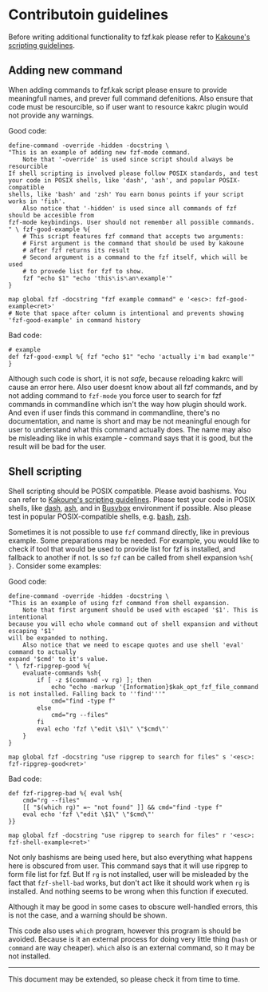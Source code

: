 # Contributoin guidelines

Before writing additional functionality to fzf.kak please refer to
[Kakoune's scripting guidelines](https://github.com/mawww/kakoune/blob/master/doc/writing_scripts.asciidoc).

## Adding new command
When adding commands to fzf.kak script please ensure to provide meaningfull names,
and prever full command defenitions. Also ensure that code must be resourcible, so if user
want to resource kakrc plugin would not provide any warnings.

Good code:
```kak
define-command -override -hidden -docstring \
"This is an example of adding new fzf-mode command.
    Note that '-override' is used since script should always be resourcible
If shell scripting is involved please follow POSIX standards, and test
your code in POSIX shells, like 'dash', 'ash', and popular POSIX-compatible
shells, like 'bash' and 'zsh' You earn bonus points if your script works in 'fish'.
    Also notice that '-hidden' is used since all commands of fzf should be accesible from
fzf-mode keybindings. User should not remember all possible commands.
" \ fzf-good-example %{
    # This script features fzf command that accepts two arguments:
    # First argument is the command that should be used by kakoune
    # after fzf returns its result
    # Second argument is a command to the fzf itself, which will be used
    # to provede list for fzf to show.
    fzf "echo $1" "echo 'this␤is␤an␤example'"
}

map global fzf -docstring "fzf example command" e '<esc>: fzf-good-example<ret>'
# Note that space after column is intentional and prevents showing 'fzf-good-example' in command history
```

Bad code:
```kak
# example
def fzf-good-exmpl %{ fzf "echo $1" "echo 'actually i'm bad example'" }
```

Although such code is short, it is not *safe*, because reloading kakrc will cause an error here.
Also user doesnt know about all fzf commands, and by not adding command to `fzf-mode` you force
user to search for fzf commands in commandline which isn't the way how plugin should work. And even
if user finds this command in commandline, there's no documentation, and name is short and may be not
meaningful enough for user to understand what this command actually does. The name may also be misleading
like in whis example - command says that it is good, but the result will be bad for the user.

## Shell scripting
Shell scripting should be POSIX compatible. Please avoid bashisms. You can refer to
[Kakoune's scripting guidelines](https://github.com/mawww/kakoune/blob/master/doc/writing_scripts.asciidoc).
Please test your code in POSIX shells, like [dash](https://packages.debian.org/stretch/dash),
[ash](https://www.in-ulm.de/~mascheck/various/ash/), and in [Busybox](https://www.busybox.net/) environment
if possible. Also please test in popular POSIX-compatible shells, e.g. [bash](https://www.gnu.org/software/bash/),
[zsh](https://www.zsh.org/).

Sometimes it is not possible to use `fzf` command directly, like in previous example. Some preparations may
be needed. For example, you would like to check if tool that would be used to provide list for fzf is installed,
and fallback to another if not. Is so `fzf` can be called from shell expansion `%sh{ }`. Consider some examples:

Good code:
```kak
define-command -override -hidden -docstring \
"This is an example of using fzf command from shell expansion.
    Note that first argument should be used with escaped '$1'. This is intentional
because you will echo whole command out of shell expansion and without escaping '$1'
will be expanded to nothing.
    Also notice that we need to escape quotes and use shell 'eval' command to actually
expand '$cmd' to it's value.
" \ fzf-ripgrep-good %{ 
    evaluate-commands %sh{
        if [ -z $(command -v rg) ]; then
            echo "echo -markup '{Information}$kak_opt_fzf_file_command is not installed. Falling back to ''find'''"
            cmd="find -type f"
        else
            cmd="rg --files"
        fi
        eval echo 'fzf \"edit \$1\" \"$cmd\"'
    }
}

map global fzf -docstring "use ripgrep to search for files" s '<esc>: fzf-ripgrep-good<ret>'
```

Bad code:
```kak
def fzf-ripgrep-bad %{ eval %sh{
    cmd="rg --files"
    [[ "$(which rg)" =~ "not found" ]] && cmd="find -type f"
    eval echo 'fzf \"edit \$1\" \"$cmd\"'
}}

map global fzf -docstring "use ripgrep to search for files" r '<esc>: fzf-shell-example<ret>'
```

Not only bashisms are being used here, but also everything what happens here is obscured from user. This command
says that it will use ripgrep to form file list for fzf. But If `rg` is not installed, user will be misleaded by
the fact that `fzf-shell-bad` works, but don't act like it should work when `rg` is installed. And nothing seems
to be wrong when this function if executed.

Although it may be good in some cases to obscure well-handled errors, this is not the case, and a warning should
be shown.

This code also uses `which` program, however this program is should be avoided. Because is it an external process
for doing very little thing (`hash` or `command` are way cheaper). `which` also is an external command, so it may
be not installed.

---

This document may be extended, so please check it from time to time.
